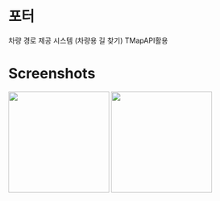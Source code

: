 # 포터
차량 경로 제공 시스템 (차량용 길 찾기) TMapAPI활용

# Screenshots

<div>
<img width="200" src = "https://user-images.githubusercontent.com/67724306/104547116-1ba4a400-5671-11eb-9796-0956a2cea719.jpg">
<img width="200" src = "https://user-images.githubusercontent.com/67724306/104547122-1cd5d100-5671-11eb-8621-96a445b95b5b.jpg">
</div>
